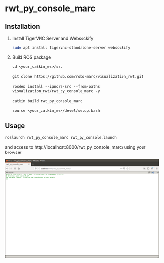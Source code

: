 rwt_py_console_marc
===================

Installation
------------
1. Install TigerVNC Server and Websockify
    ```sh
    sudo apt install tigervnc-standalone-server websockify
    ```

2. Build ROS package
    ```
    cd <your_catkin_ws>/src

    git clone https://github.com/robo-marc/visualization_rwt.git

    rosdep install --ignore-src --from-paths visualization_rwt/rwt_py_console_marc -y

    catkin build rwt_py_console_marc

    source <your_catkin_ws>/devel/setup.bash
    ```

Usage
-----
```sh
roslaunch rwt_py_console_marc rwt_py_console.launch
```

and access to http://localhost:8000/rwt_py_console_marc/ using your browser

![rwt_py_console_marc.png](images/rwt_py_console_marc.png "rwt_py_console_marc.png")
